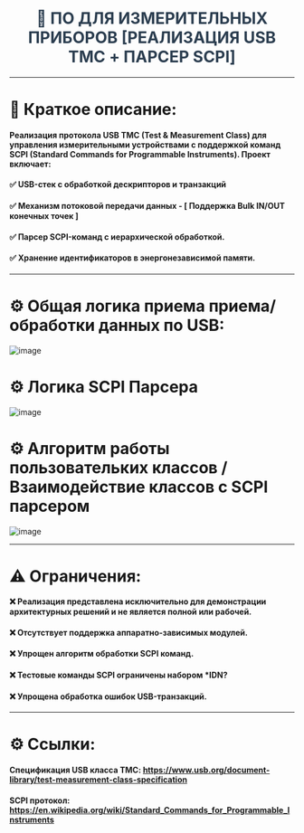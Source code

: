 <h1 style="font-size: 28px; color: #2c3e50; text-align: center;">
    🔌 ПО ДЛЯ ИЗМЕРИТЕЛЬНЫХ ПРИБОРОВ [РЕАЛИЗАЦИЯ USB TMC + ПАРСЕР SCPI]
</h1>

---

# 📌 Краткое описание:
#### Реализация протокола USB TMC (Test & Measurement Class) для управления измерительными устройствами с поддержкой команд SCPI (Standard Commands for Programmable Instruments). Проект включает:

#### ✅ USB-стек с обработкой дескрипторов и транзакций

#### ✅ Механизм потоковой передачи данных - [ Поддержка Bulk IN/OUT конечных точек ]

#### ✅ Парсер SCPI-команд с иерархической обработкой.

#### ✅ Хранение идентификаторов в энергонезависимой памяти.

---

# ⚙️ Общая логика приема приема/обработки данных по USB:
![image](https://github.com/user-attachments/assets/adfd972e-a1de-4b93-b256-0f25a605873b)



# ⚙️ Логика SCPI Парсера 
![image](https://github.com/user-attachments/assets/b474c928-91bc-4356-b68d-bdc434bf6ea1)

# ⚙️ Алгоритм работы пользовательких классов / Взаимодействие классов с SCPI парсером

![image](https://github.com/user-attachments/assets/5e8101e4-a80d-4ce2-a308-551e6808b9e2)


---

# ⚠️ Ограничения:

#### ❌ Реализация представлена исключительно для демонстрации архитектурных решений и не является полной или рабочей. 

#### ❌ Отсутствует поддержка аппаратно-зависимых модулей.

#### ❌ Упрощен алгоритм обработки SCPI команд.

#### ❌ Тестовые команды SCPI ограничены набором *IDN?

#### ❌ Упрощена обработка ошибок USB-транзакций.

---

# ⚙️ Ссылки:
#### Спецификация USB класса TMC: https://www.usb.org/document-library/test-measurement-class-specification
#### SCPI протокол: https://en.wikipedia.org/wiki/Standard_Commands_for_Programmable_Instruments
